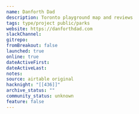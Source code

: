 ```yaml
---
name: Danforth Dad
description: Toronto playground map and reviews
tags: type/project public/parks
website: https://danforthdad.com
slackChannel: 
gitrepo: 
fromBreakout: false
launched: true
online: true
dateActiveFirst: 
dateActiveLast: 
notes: 
source: airtable original
hacknight: "[[436]]"
archive_status: ""
community_status: unknown
feature: false
---
```

